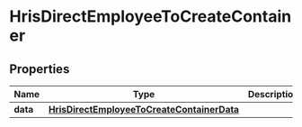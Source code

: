 

# HrisDirectEmployeeToCreateContainer


## Properties

| Name | Type | Description | Notes |
|------------ | ------------- | ------------- | -------------|
|**data** | [**HrisDirectEmployeeToCreateContainerData**](HrisDirectEmployeeToCreateContainerData.md) |  |  |



